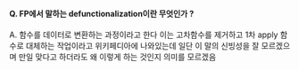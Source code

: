 #### Q. FP에서 말하는 defunctionalization이란 무엇인가 ?

A. 함수를 데이터로 변환하는 과정이라고 한다
이는 고차함수를 제거하고 1차 apply 함수로 대체하는 작업이라고 위키페디아에 나와있는데 일단 이 말의 신빙성을 잘 모르겠으며 만일 맞다고 하더라도 왜 이렇게 하는 것인지 의미를 모르겠음
